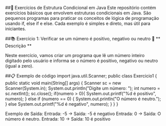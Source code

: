 ##📝 Exercícios de Estrutura Condicional em Java
Este repositório contém exercícios básicos que envolvem estruturas condicionais em Java. São pequenos programas para praticar os conceitos de lógica de programação usando if, else if e else. Cada exemplo é simples e direto, mas útil para iniciantes.

##📚 Exercício 1: Verificar se um número é positivo, negativo ou neutro
🧐 ** Descrição **

Neste exercício, vamos criar um programa que lê um número inteiro digitado pelo usuário e informa se o número é positivo, negativo ou neutro (igual a zero).

##📋 Exemplo de código
import java.util.Scanner;
public class Exercicio1 {
    public static void main(String[] args) {
        Scanner sc = new Scanner(System.in);
        System.out.println("Digite um número: ");
        int numero = sc.nextInt();
        sc.close();
        if(numero > 0){
            System.out.printf("%d é positivo", numero);
        } else if (numero == 0) {
            System.out.println("O número é neutro.");
        } else 
            System.out.printf("%d é negativo", numero);
        }
    }
}

Exemplo de Saída:
Entrada: -5 → Saída: -5 é negativo
Entrada: 0 → Saída: O número é neutro.
Entrada: 10 → Saída: 10 é positivo
